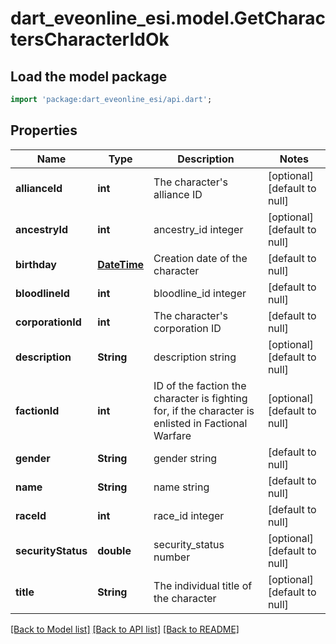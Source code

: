 # dart_eveonline_esi.model.GetCharactersCharacterIdOk

## Load the model package
```dart
import 'package:dart_eveonline_esi/api.dart';
```

## Properties
Name | Type | Description | Notes
------------ | ------------- | ------------- | -------------
**allianceId** | **int** | The character&#39;s alliance ID | [optional] [default to null]
**ancestryId** | **int** | ancestry_id integer | [optional] [default to null]
**birthday** | [**DateTime**](DateTime.md) | Creation date of the character | [default to null]
**bloodlineId** | **int** | bloodline_id integer | [default to null]
**corporationId** | **int** | The character&#39;s corporation ID | [default to null]
**description** | **String** | description string | [optional] [default to null]
**factionId** | **int** | ID of the faction the character is fighting for, if the character is enlisted in Factional Warfare | [optional] [default to null]
**gender** | **String** | gender string | [default to null]
**name** | **String** | name string | [default to null]
**raceId** | **int** | race_id integer | [default to null]
**securityStatus** | **double** | security_status number | [optional] [default to null]
**title** | **String** | The individual title of the character | [optional] [default to null]

[[Back to Model list]](../README.md#documentation-for-models) [[Back to API list]](../README.md#documentation-for-api-endpoints) [[Back to README]](../README.md)


